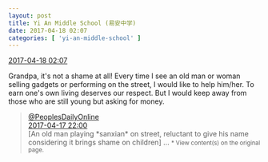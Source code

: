 ```yaml
---
layout: post
title: Yi An Middle School (易安中学)
date: 2017-04-18 02:07
categories: [ 'yi-an-middle-school' ]
---
```


<div class="weibo-info">
  <a href="http://weibo.com/6074218720/EEZKu2ZoU">2017-04-18 02:07</a>
</div>

Grandpa, it's not a shame at all! Every time I see an old man or woman selling gadgets or performing on the street, I would like to help him/her. To earn one's own living deserves our respect. But I would keep away from those who are still young but asking for money.

<!-- more -->

> <div class="weibo-post-name">
>   <a href="http://weibo.com/renminwang">@PeoplesDailyOnline</a>
> </div>
> <div class="weibo-info">
>   <a href="http://weibo.com/2286908003/EEY8mArHe">2017-04-17 22:00</a>
> </div>
> [An old man playing *sanxian* on street, reluctant to give his name considering it brings shame on children] …  
> <small>* View content(s) on the original page.</small>
